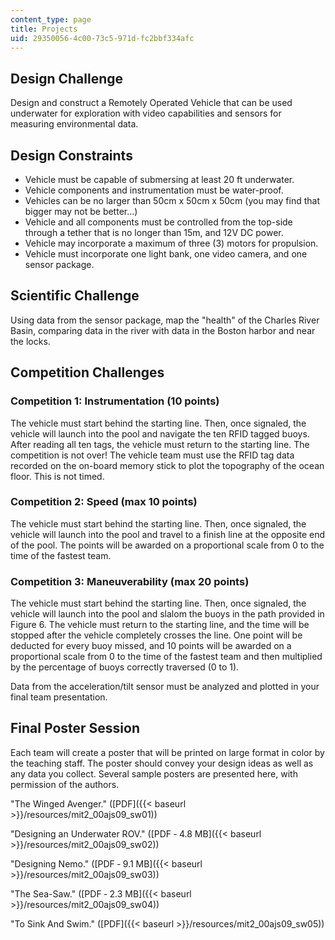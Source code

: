 ```yaml
---
content_type: page
title: Projects
uid: 29350056-4c00-73c5-971d-fc2bbf334afc
---
```


Design Challenge
----------------

Design and construct a Remotely Operated Vehicle that can be used underwater for exploration with video capabilities and sensors for measuring environmental data.

Design Constraints
------------------

*   Vehicle must be capable of submersing at least 20 ft underwater.
*   Vehicle components and instrumentation must be water-proof.
*   Vehicles can be no larger than 50cm x 50cm x 50cm (you may find that bigger may not be better…)
*   Vehicle and all components must be controlled from the top-side through a tether that is no longer than 15m, and 12V DC power.
*   Vehicle may incorporate a maximum of three (3) motors for propulsion.
*   Vehicle must incorporate one light bank, one video camera, and one sensor package.

Scientific Challenge
--------------------

Using data from the sensor package, map the "health" of the Charles River Basin, comparing data in the river with data in the Boston harbor and near the locks.

Competition Challenges
----------------------

### Competition 1: Instrumentation (10 points)

The vehicle must start behind the starting line. Then, once signaled, the vehicle will launch into the pool and navigate the ten RFID tagged buoys. After reading all ten tags, the vehicle must return to the starting line. The competition is not over! The vehicle team must use the RFID tag data recorded on the on-board memory stick to plot the topography of the ocean floor. This is not timed.

### Competition 2: Speed (max 10 points)

The vehicle must start behind the starting line. Then, once signaled, the vehicle will launch into the pool and travel to a finish line at the opposite end of the pool. The points will be awarded on a proportional scale from 0 to the time of the fastest team.

### Competition 3: Maneuverability (max 20 points)

The vehicle must start behind the starting line. Then, once signaled, the vehicle will launch into the pool and slalom the buoys in the path provided in Figure 6. The vehicle must return to the starting line, and the time will be stopped after the vehicle completely crosses the line. One point will be deducted for every buoy missed, and 10 points will be awarded on a proportional scale from 0 to the time of the fastest team and then multiplied by the percentage of buoys correctly traversed (0 to 1).

Data from the acceleration/tilt sensor must be analyzed and plotted in your final team presentation.

Final Poster Session
--------------------

Each team will create a poster that will be printed on large format in color by the teaching staff. The poster should convey your design ideas as well as any data you collect. Several sample posters are presented here, with permission of the authors.

"The Winged Avenger." ([PDF]({{< baseurl >}}/resources/mit2_00ajs09_sw01))

"Designing an Underwater ROV." ([PDF ‑ 4.8 MB]({{< baseurl >}}/resources/mit2_00ajs09_sw02))

"Designing Nemo." ([PDF ‑ 9.1 MB]({{< baseurl >}}/resources/mit2_00ajs09_sw03))

"The Sea-Saw." ([PDF ‑ 2.3 MB]({{< baseurl >}}/resources/mit2_00ajs09_sw04))

"To Sink And Swim." ([PDF]({{< baseurl >}}/resources/mit2_00ajs09_sw05))